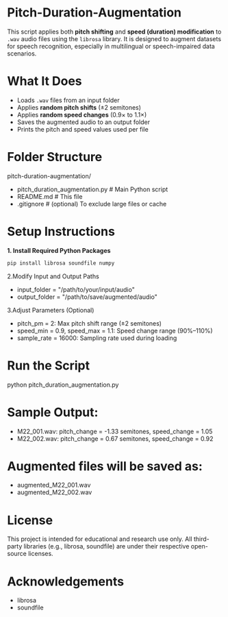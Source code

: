 # Pitch-Duration-Augmentation
This script applies both **pitch shifting** and **speed (duration) modification** to `.wav` audio files using the `librosa` library. It is designed to augment datasets for speech recognition, especially in multilingual or speech-impaired data scenarios.

# What It Does
- Loads `.wav` files from an input folder
- Applies **random pitch shifts** (±2 semitones)
- Applies **random speed changes** (0.9× to 1.1×)
- Saves the augmented audio to an output folder
- Prints the pitch and speed values used per file


# Folder Structure
pitch-duration-augmentation/
- pitch_duration_augmentation.py # Main Python script
-  README.md # This file
- .gitignore # (optional) To exclude large files or cache



# Setup Instructions
**1. Install Required Python Packages**

```bash
pip install librosa soundfile numpy
```

2.Modify Input and Output Paths
- input_folder = "/path/to/your/input/audio"
- output_folder = "/path/to/save/augmented/audio"

3.Adjust Parameters (Optional)
- pitch_pm = 2: Max pitch shift range (±2 semitones)
- speed_min = 0.9, speed_max = 1.1: Speed change range (90%–110%)
- sample_rate = 16000: Sampling rate used during loading

# Run the Script
python pitch_duration_augmentation.py

# Sample Output:
- M22_001.wav: pitch_change = -1.33 semitones, speed_change = 1.05
- M22_002.wav: pitch_change = 0.67 semitones, speed_change = 0.92

# Augmented files will be saved as:
- augmented_M22_001.wav
- augmented_M22_002.wav

# License
This project is intended for educational and research use only. All third-party libraries (e.g., librosa, soundfile) are under their respective open-source licenses.

# Acknowledgements
- librosa
- soundfile




 
